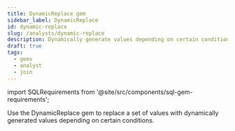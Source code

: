```yaml
---
title: DynamicReplace gem
sidebar_label: DynamicReplace
id: dynamic-replace
slug: /analysts/dynamic-replace
description: Dynamically generate values depending on certain conditions
draft: true
tags:
  - gems
  - analyst
  - join
---
```


import SQLRequirements from '@site/src/components/sql-gem-requirements';

<SQLRequirements
  execution_engine="SQL Warehouse"
  sql_package_name=""
  sql_package_version=""
/>

Use the DynamicReplace gem to replace a set of values with dynamically generated values depending on certain conditions.

